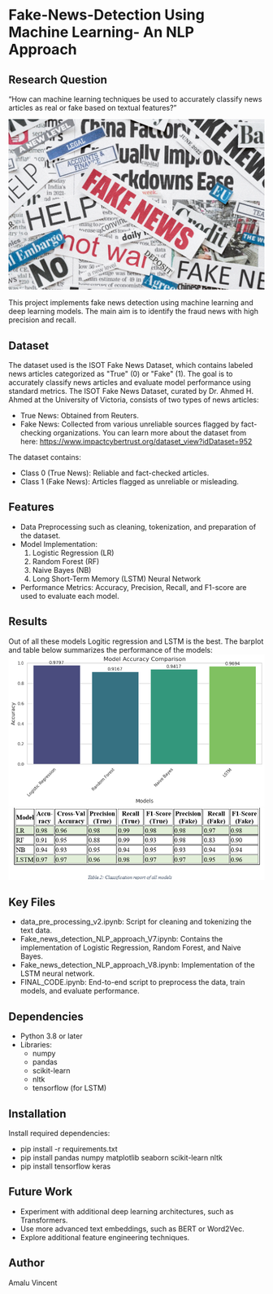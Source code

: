# Fake-News-Detection Using Machine Learning- An NLP Approach
## Research Question
“How can machine learning techniques be used to accurately classify news articles as real or fake based on textual features?”

![image alt](https://github.com/amaluvincent/Fake-News-Detection/blob/main/intro%20image.jpg?raw=true)

This project implements fake news detection using machine learning and deep learning models. The main aim is to identify the fraud news with high precision and recall.

## Dataset
The dataset used is the ISOT Fake News Dataset, which contains labeled news articles categorized as "True" (0) or "Fake" (1). The goal is to accurately classify news articles and evaluate model performance using standard metrics.
The ISOT Fake News Dataset, curated by Dr. Ahmed H. Ahmed at the University of Victoria, consists of two types of news articles:

* True News: Obtained from Reuters.
* Fake News: Collected from various unreliable sources flagged by fact-checking organizations.
You can learn more about the dataset from here: https://www.impactcybertrust.org/dataset_view?idDataset=952 

The dataset contains:

* Class 0 (True News): Reliable and fact-checked articles.
* Class 1 (Fake News): Articles flagged as unreliable or misleading.
## Features
* Data Preprocessing such as cleaning, tokenization, and preparation of the dataset.
* Model Implementation:
  1. Logistic Regression (LR)
  2. Random Forest (RF)
  3. Naive Bayes (NB)
  4. Long Short-Term Memory (LSTM) Neural Network
* Performance Metrics: Accuracy, Precision, Recall, and F1-score are used to evaluate each model.
## Results
Out of all these models Logitic regression and LSTM is the best. 
The barplot and table below summarizes the performance of the models:
![image alt](https://github.com/amaluvincent/Fake-News-Detection/blob/main/result%20comparison.png?raw=true)
![image alt](https://github.com/amaluvincent/Fake-News-Detection/blob/42e568ddb96d11fc472012c4b59e9bff9f3c2e23/Screenshot%202025-01-06%20082650.png)



## Key Files
* data_pre_processing_v2.ipynb: Script for cleaning and tokenizing the text data.
* Fake_news_detection_NLP_approach_V7.ipynb: Contains the implementation of Logistic Regression, Random Forest, and Naive Bayes.
* Fake_news_detection_NLP_approach_V8.ipynb: Implementation of the LSTM neural network.
* FINAL_CODE.ipynb: End-to-end script to preprocess the data, train models, and evaluate performance.
## Dependencies
* Python 3.8 or later
* Libraries:
     * numpy
     * pandas
     * scikit-learn
     * nltk
     * tensorflow (for LSTM)
## Installation
Install required dependencies:
* pip install -r requirements.txt
* pip install pandas numpy matplotlib seaborn scikit-learn nltk
* pip install tensorflow keras

## Future Work
* Experiment with additional deep learning architectures, such as Transformers.
* Use more advanced text embeddings, such as BERT or Word2Vec.
* Explore additional feature engineering techniques.
## Author
Amalu Vincent



